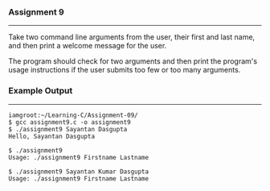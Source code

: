 ### Assignment 9
<hr>

Take two command line arguments from the user, their first and last name, and then print a welcome message for the user.

The program should check for two arguments and then print the program's usage instructions if the user submits too few or too many arguments.

### Example Output
<hr>

```
iamgroot:~/Learning-C/Assignment-09/
$ gcc assignment9.c -o assignment9
$ ./assignment9 Sayantan Dasgupta
Hello, Sayantan Dasgupta

$ ./assignment9
Usage: ./assignment9 Firstname Lastname

$ ./assignment9 Sayantan Kumar Dasgupta
Usage: ./assignment9 Firstname Lastname
```